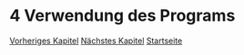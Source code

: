 # 4 Verwendung des Programs

[Vorheriges Kapitel](/specification/userguide/03-azure-basics.md)
[Nächstes Kapitel](/specification/userguide/05-program-output.md)
[Startseite](/readme.md)